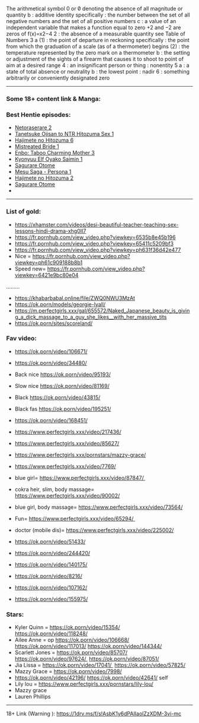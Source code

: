The arithmetical symbol 0 or 0̸ denoting the absence of all magnitude or quantity
b
: additive identity
specifically : the number between the set of all negative numbers and the set of all positive numbers
c
: a value of an independent variable that makes a function equal to zero
+2 and −2 are zeros of f(x)=x2−4
2
: the absence of a measurable quantity
 see Table of Numbers
3
a
(1)
: the point of departure in reckoning
specifically : the point from which the graduation of a scale (as of a thermometer) begins
(2)
: the temperature represented by the zero mark on a thermometer
b
: the setting or adjustment of the sights of a firearm that causes it to shoot to point of aim at a desired range
4
: an insignificant person or thing : nonentity
5
a
: a state of total absence or neutrality
b
: the lowest point : nadir
6
: something arbitrarily or conveniently designated zero


<hr>


### Some 18+ content link & Manga:

### Best Hentie episodes:
* [Netoraserare 2](https://hanime.tv/videos/hentai/netoraserare-2)
*    [Tanetsuke Ojisan to NTR Hitozuma Sex 1](https://hanime.tv/videos/hentai/tanetsuke-ojisan-to-ntr-hitozuma-sex-1)
*   [Hajimete no Hitozuma 6](https://hanime.tv/videos/hentai/hajimete-no-hitozuma-6)
*   [Mistreated Bride 1](https://hanime.tv/videos/hentai/mistreated-bride-1)
*   [Enbo: Taboo Charming Mother 3](https://hanime.tv/videos/hentai/enbo-taboo-charming-mother-3)
*   [Kyonyuu Elf Oyako Saimin 1](https://hanime.tv/videos/hentai/kyonyuu-elf-oyako-saimin-1)
*   [Sagurare Otome](https://hanime.tv/videos/hentai/sagurare-otome)
*   [Mesu Saga - Persona 1](https://hanime.tv/videos/hentai/mesu-saga-persona-1)
*   [Hajimete no Hitozuma 2](https://hanime.tv/videos/hentai/hajimete-no-hitozuma-2)
*   [Sagurare Otome](https://hanime.tv/videos/hentai/sagurare-otome)
*   


<hr>

### List of gold:  
* https://xhamster.com/videos/desi-beautiful-teacher-teaching-sex-lessons-hindi-drama-xhg0II7
* https://fr.pornhub.com/view_video.php?viewkey=6535b8e45b196
* https://fr.pornhub.com/view_video.php?viewkey=65411c5209bf3
* https://fr.pornhub.com/view_video.php?viewkey=ph631f36d42e477
* Nice = https://fr.pornhub.com/view_video.php?viewkey=ph61c909188b8b1
* Speed new= https://fr.pornhub.com/view_video.php?viewkey=6421e9bc80e04

.........
* https://khabarbabal.online/file/ZWQ0NWU3MzAt
* https://ok.porn/models/georgie-lyall/
* https://m.perfectgirls.xxx/gal/655572/Naked_Japanese_beauty_is_giving_a_dick_massage_to_a_guy_she_likes__with_her_massive_tits
* https://ok.porn/sites/scoreland/


### Fav video:

* https://ok.porn/video/106671/
* https://ok.porn/video/34480/
* Back nice https://ok.porn/video/95193/
* Slow nice https://ok.porn/video/81169/
* Black https://ok.porn/video/43815/
* Black fas https://ok.porn/video/195251/
* https://ok.porn/video/168451/
* https://www.perfectgirls.xxx/video/217436/
* https://www.perfectgirls.xxx/video/85627/
* https://www.perfectgirls.xxx/pornstars/mazzy-grace/ 
* https://www.perfectgirls.xxx/video/7769/ 
* blue girl= https://www.perfectgirls.xxx/video/87847/   
* cokra heir, slim, body massage= https://www.perfectgirls.xxx/video/90002/ 
* blue girl, body massage= https://www.perfectgirls.xxx/video/73564/ 

* Fun= https://www.perfectgirls.xxx/video/65294/ 
* doctor (mobile dis)=  https://www.perfectgirls.xxx/video/225002/ 

* https://ok.porn/video/51433/
* https://ok.porn/video/244420/
* https://ok.porn/video/140175/
* https://ok.porn/video/8216/
* https://ok.porn/video/107162/
* https://ok.porn/video/155975/

### Stars:

* Kyler Quinn = https://ok.porn/video/15354/ https://ok.porn/video/118248/
* Ailee Anne = op https://ok.porn/video/106668/ https://ok.porn/video/117013/ https://ok.porn/video/144344/
* Scarlett Jones = https://ok.porn/video/85707/ https://ok.porn/video/97624/  https://ok.porn/video/87051/
* Jia Lissa = https://ok.porn/video/17041/  https://ok.porn/video/57825/
* Mazzy Grace = https://ok.porn/video/7998/
* https://ok.porn/video/42196/ https://ok.porn/video/42641/ self
* Lily lou = https://www.perfectgirls.xxx/pornstars/lily-lou/
* Mazzy grace
* Lauren Phillips

<hr>

18+ Link (Warning ): https://1drv.ms/f/s!AsbK1y6dPAIIaolZzXDM-3vi-mc












